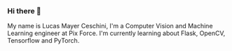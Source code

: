 ### Hi there 👋

My name is Lucas Mayer Ceschini, I'm a Computer Vision and Machine Learning engineer at Pix Force. I'm currently learning about Flask, OpenCV, Tensorflow and PyTorch.
